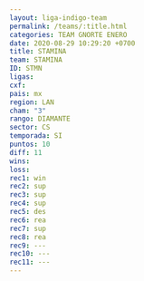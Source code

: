 ```yaml
---
layout: liga-indigo-team
permalink: /teams/:title.html
categories: TEAM GNORTE ENERO
date: 2020-08-29 10:29:20 +0700
title: STAMINA
team: STAMINA
ID: STMN
ligas: 
cxf: 
pais: mx
region: LAN
cham: "3"
rango: DIAMANTE
sector: CS
temporada: SI
puntos: 10
diff: 11
wins: 
loss: 
rec1: win
rec2: sup
rec3: sup
rec4: sup
rec5: des
rec6: rea
rec7: sup
rec8: rea
rec9: ---
rec10: ---
rec11: ---
---
```



